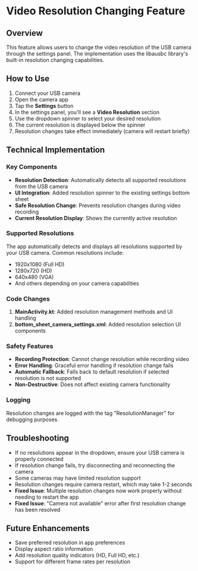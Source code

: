 # Video Resolution Changing Feature

## Overview
This feature allows users to change the video resolution of the USB camera through the settings panel. The implementation uses the libausbc library's built-in resolution changing capabilities.

## How to Use
1. Connect your USB camera
2. Open the camera app
3. Tap the **Settings** button
4. In the settings panel, you'll see a **Video Resolution** section
5. Use the dropdown spinner to select your desired resolution
6. The current resolution is displayed below the spinner
7. Resolution changes take effect immediately (camera will restart briefly)

## Technical Implementation

### Key Components
- **Resolution Detection**: Automatically detects all supported resolutions from the USB camera
- **UI Integration**: Added resolution spinner to the existing settings bottom sheet
- **Safe Resolution Change**: Prevents resolution changes during video recording
- **Current Resolution Display**: Shows the currently active resolution

### Supported Resolutions
The app automatically detects and displays all resolutions supported by your USB camera. Common resolutions include:
- 1920x1080 (Full HD)
- 1280x720 (HD)
- 640x480 (VGA)
- And others depending on your camera capabilities

### Code Changes
1. **MainActivity.kt**: Added resolution management methods and UI handling
2. **bottom_sheet_camera_settings.xml**: Added resolution selection UI components

### Safety Features
- **Recording Protection**: Cannot change resolution while recording video
- **Error Handling**: Graceful error handling if resolution change fails
- **Automatic Fallback**: Falls back to default resolution if selected resolution is not supported
- **Non-Destructive**: Does not affect existing camera functionality

### Logging
Resolution changes are logged with the tag "ResolutionManager" for debugging purposes.

## Troubleshooting
- If no resolutions appear in the dropdown, ensure your USB camera is properly connected
- If resolution change fails, try disconnecting and reconnecting the camera
- Some cameras may have limited resolution support
- Resolution changes require camera restart, which may take 1-2 seconds
- **Fixed Issue**: Multiple resolution changes now work properly without needing to restart the app
- **Fixed Issue**: "Camera not available" error after first resolution change has been resolved

## Future Enhancements
- Save preferred resolution in app preferences
- Display aspect ratio information
- Add resolution quality indicators (HD, Full HD, etc.)
- Support for different frame rates per resolution
